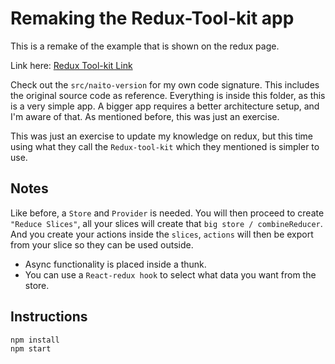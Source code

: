 # Remaking the Redux-Tool-kit app

This is a remake of the example that is shown on the redux page.

Link here: [Redux Tool-kit Link](https://redux-toolkit.js.org/introduction/getting-started)

Check out the `src/naito-version` for my own code signature. This includes the original source code as reference. Everything is inside this folder, as this is a very simple app. A bigger app requires a better architecture setup, and I'm aware of that. As mentioned before, this was just an exercise.

This was just an exercise to update my knowledge on redux, but this time using what they call the `Redux-tool-kit` which they mentioned is simpler to use.

## Notes
Like before, a `Store` and `Provider` is needed. You will then proceed to create `"Reduce Slices"`, all your slices will create that `big store / combineReducer`. And you create your actions inside the `slices`, `actions` will then be export from your slice so they can be used outside.

- Async functionality is placed inside a thunk.
- You can use a `React-redux hook` to select what data you want from the store.



## Instructions

```
npm install
npm start

```

